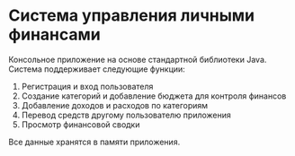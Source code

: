 # Система управления личными финансами
Консольное приложение на основе стандартной библиотеки Java. 
Система поддерживает следующие функции:
1. Регистрация и вход пользователя
2. Создание категорий и добавление бюджета для контроля финансов
3. Добавление доходов и расходов по категориям
4. Перевод средств другому пользователю приложения
5. Просмотр финансовой сводки

Все данные хранятся в памяти приложения.

